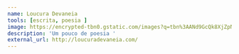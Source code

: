 ```yaml
---
name: Loucura Devaneia
tools: [escrita, poesia ] 
image: https://encrypted-tbn0.gstatic.com/images?q=tbn%3AANd9GcQk8XjZpNTjBXAGd6AalWo2vIaJrdqxNfDOeg&usqp=CAU
description: 'Um pouco de poesia '
external_url: http://loucuradevaneia.com/
---
```

